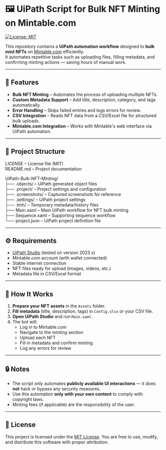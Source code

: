 # 🖼️ UiPath Script for Bulk NFT Minting on Mintable.com
[![License: MIT](https://img.shields.io/badge/License-MIT-yellow.svg)](LICENSE)


This repository contains a **UiPath automation workflow** designed to **bulk mint NFTs** on [Mintable.com](https://mintable.com) efficiently.  
It automates repetitive tasks such as uploading files, filling metadata, and confirming minting actions — saving hours of manual work.

---

## 🚀 Features

- **Bulk NFT Minting** – Automates the process of uploading multiple NFTs.
- **Custom Metadata Support** – Add title, description, category, and tags automatically.
- **Error Handling** – Skips failed entries and logs errors for review.
- **CSV Integration** – Reads NFT data from a CSV/Excel file for structured bulk uploads.
- **Mintable.com Integration** – Works with Mintable's web interface via UiPath automation.

---

## 📂 Project Structure

LICENSE                      – License file (MIT)  
README.md                    – Project documentation  

UiPath-Bulk-NFT-Minting/  
├── .objects/                – UiPath generated object files  
├── .project/                – Project settings and configuration  
├── .screenshots/            – Captured screenshots for reference  
├── .settings/               – UiPath project settings  
├── .tmh/                    – Temporary metadata/history files  
├── Main.xaml                – Main UiPath workflow for NFT bulk minting  
├── Sequence.xaml            – Supporting sequence workflow  
└── project.json             – UiPath project definition file  

---

## ⚙️ Requirements

- [UiPath Studio](https://www.uipath.com/product/studio) (tested on version 2023.x)
- Mintable.com account (with wallet connected)
- Stable internet connection
- NFT files ready for upload (images, videos, etc.)
- Metadata file in CSV/Excel format

---

## 📌 How It Works

1. **Prepare your NFT assets** in the `Assets` folder.  
2. **Fill metadata** (title, description, tags) in `Config.xlsx` or your CSV file.  
3. **Open UiPath Studio** and run `Main.xaml`.  
4. The bot will:
   - Log in to Mintable.com
   - Navigate to the minting section
   - Upload each NFT
   - Fill in metadata and confirm minting
   - Log any errors for review

---

## 🔒 Notes

- The script only automates **publicly available UI interactions** — it does **not** hack or bypass any security measures.
- Use this automation **only with your own content** to comply with copyright laws.
- Minting fees (if applicable) are the responsibility of the user.

---

## 📄 License

This project is licensed under the [MIT License](LICENSE).
You are free to use, modify, and distribute this software with proper attribution.
